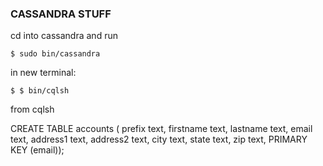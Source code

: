 ### CASSANDRA STUFF

cd into cassandra and run 

	$ sudo bin/cassandra
	
in new terminal:

	$ $ bin/cqlsh
	
	
from cqlsh

CREATE TABLE accounts (
prefix text,
firstname text,
lastname text,
email text,
address1 text,
address2 text,
city text,
state text,
zip text,
PRIMARY KEY (email));